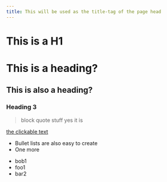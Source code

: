 ```yaml
---
title: This will be used as the title-tag of the page head
---
```


# This is a H1

This is a heading?
=================

This is also a heading?
-----------

### Heading 3


> block quote stuff
> yes it is


[the clickable text](http://xlson.com/)

* Bullet lists are also easy to create
* One more

- bob1
- foo1
- bar2
